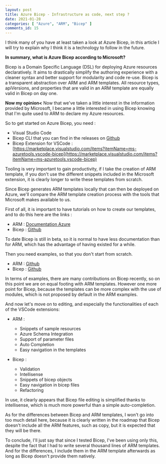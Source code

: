 ```yaml
---
layout: post
title: Azure Bicep - Infrastructure as code, next step ?
date: 2021-01-28
categories: [ "Azure", "ARM", "Bicep" ]
comments_id: 15
---
```


I think many of you have at least taken a look at Azure Bicep, in this article I will try to explain why I think it is a technology to follow in the future.

**In summary, what is Azure Bicep according to Microsoft?**

Bicep is a Domain Specific Language (DSL) for deploying Azure resources declaratively. It aims to drastically simplify the authoring experience with a cleaner syntax and better support for modularity and code re-use. Bicep is a transparent abstraction over ARM and ARM templates. All resource types, apiVersions, and properties that are valid in an ARM template are equally valid in Bicep on day one.

**Now my opinion<**
Now that we've taken a little interest in the information provided by Microsoft, I became a little interested in using Bicep knowing that I'm quite used to ARM to declare my Azure resources.

So to get started on Azure Bicep, you need :

- Visual Studio Code
- Bicep CLI that you can find in the releases on [Github](https://github.com/Azure/bicep/releases)
- Bicep Extension for VSCode : [https://marketplace.visualstudio.com/items?itemName=ms-azuretools.vscode-bicep](https://marketplace.visualstudio.com/items?itemName=ms-azuretools.vscode-bicep)

Tooling is very important to gain productivity, if I take the creation of ARM template, if you don't use the different snippets included in the Microsoft extension, it is clearly longer to write these templates from scratch.

Since Bicep generates ARM templates locally that can then be deployed on Azure, we'll compare the ARM template creation process with the tools that Microsoft makes available to us.

First of all, it is important to have tutorials on how to create our templates, and to do this here are the links :

- ARM : [Documentation Azure](https://docs.microsoft.com/en-us/azure/azure-resource-manager/templates/)
- Bicep : [Github](https://github.com/Azure/bicep/tree/main/docs)

To date Bicep is still in beta, so it is normal to have less documentation than for ARM, which has the advantage of having existed for a while.

Then you need examples, so that you don't start from scratch.

- ARM : [Github](https://github.com/Azure/azure-quickstart-templates)
- Bicep : [Github](https://github.com/Azure/bicep/tree/main/docs/examples)

In terms of examples, there are many contributions on Bicep recently, so on this point we are on equal footing with ARM templates. However one more point for Bicep, because the templates can be more complex with the use of modules, which is not proposed by default in the ARM examples.

And now let's move on to editing, and especially the functionalities of each of the VSCode extensions:

- ARM :
  
  - Snippets of sample resources
  - Azure Schema Integration
  - Support of parameter files
  - Auto Completion
  - Easy navigation in the templates

- Bicep :

  - Validation
  - Intellisense
  - Snippets of bicep objects
  - Easy navigation in bicep files
  - Refactoring

In use, it clearly appears that Bicep file editing is simplified thanks to intellisense, which is much more powerful than a simple auto-completion.

As for the differences between Bicep and ARM templates, I won't go into too much detail here, because it is clearly written in the roadmap that Bicep doesn't include all the ARM features, such as copy, but it is expected that they will be there.

To conclude, I'll just say that since I tested Bicep, I've been using only this, despite the fact that I had to write several thousand lines of ARM templates. And for the differences, I include them in the ARM template afterwards as long as Bicep doesn't provide them natively.
  
